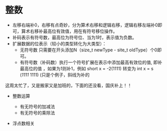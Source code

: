 # 整数
- 左移右端补0，右移有点奇妙，分为算术右移和逻辑右移，逻辑右移左端补0即可，算术右移补最高位有效值，用在有符号移位操作。
- 补码表示有符号数，最高位为符号位、当为1时，表示值为负数。
- 扩展数据的位表示（较小的类型转化为大类型）：
  - 无符号数 只需要在开头添加N（size_t newType - site_t oldType）个0即可。
  - 有符号数（补码数）执行一个符号扩展在表示中添加最高有效位的值, 即补最高位的值 ，如果为1则补1，例如 short x = -2(1111) 转变为 int x = s (*1111* 1111) (只是个例子，斜线为补的

这周太忙了，又是搬家又是加班的，下面的还没看，国庆补上！！

- 整数运算
  - 有无符号的加减法
  - 有无符号的乘除法
  
- 浮点数相关
